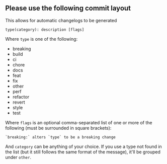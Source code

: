 ## Please use the following commit layout
This allows for automatic changelogs to be generated

```
type(category): description [flags]
```

Where `type` is one of the following:

- breaking
- build
- ci
- chore
- docs
- feat
- fix
- other
- perf
- refactor
- revert
- style
- test

Where `flags` is an optional comma-separated list of one or more of the following (must be surrounded in square brackets):

    `breaking:` alters `type` to be a breaking change

And `category` can be anything of your choice. If you use a type not found in the list (but it still follows the same format of the message), it'll be grouped under `other`.